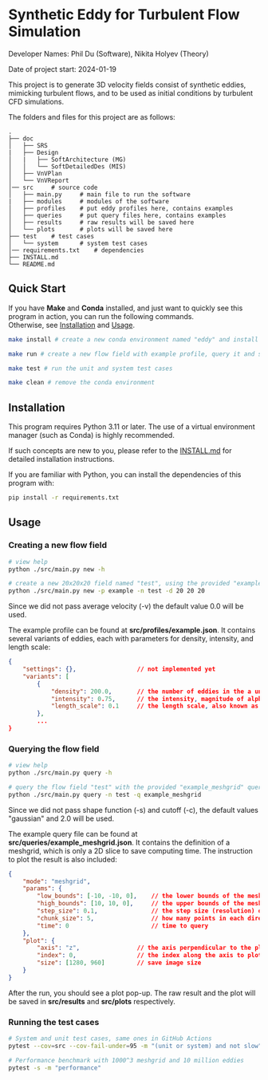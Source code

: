 # Synthetic Eddy for Turbulent Flow Simulation

Developer Names: Phil Du (Software), Nikita Holyev (Theory)

Date of project start: 2024-01-19

This project is to generate 3D velocity fields consist of synthetic eddies, mimicking turbulent flows, and to be used as initial conditions by turbulent CFD simulations.

The folders and files for this project are as follows:

```
.
├── doc                   
│   ├── SRS        
|   ├── Design
│   |   ├── SoftArchitecture (MG)
│   │   └── SoftDetailedDes (MIS)                 
│   ├── VnVPlan 
│   └── VnVReport                
│── src     # source code         
│   ├── main.py     # main file to run the software          
|   ├── modules     # modules of the software
│   ├── profiles    # put eddy profiles here, contains examples
│   ├── queries     # put query files here, contains examples
│   ├── results     # raw results will be saved here
│   └── plots       # plots will be saved here
├── test    # test cases
│   └── system      # system test cases
│── requirements.txt    # dependencies
├── INSTALL.md
└── README.md
```

## Quick Start
If you have **Make** and **Conda** installed, and just want to quickly see this program in action, you can run the following commands.  
Otherwise, see [Installation](#installation) and [Usage](#usage).
```bash
make install # create a new conda environment named "eddy" and install dependencies

make run # create a new flow field with example profile, query it and see a plot

make test # run the unit and system test cases

make clean # remove the conda environment
```


## Installation
This program requires Python 3.11 or later. The use of a virtual environment manager (such as Conda) is highly recommended. 

If such concepts are new to you, please refer to the [INSTALL.md](INSTALL.md) for detailed installation instructions.

If you are familiar with Python, you can install the dependencies of this program with:
```bash
pip install -r requirements.txt
```


## Usage
### Creating a new flow field
```bash
# view help
python ./src/main.py new -h
```
```bash
# create a new 20x20x20 field named "test", using the provided "example" eddy profile
python ./src/main.py new -p example -n test -d 20 20 20
```
Since we did not pass average velocity (-v) the default value 0.0 will be used.

The example profile can be found at **src/profiles/example.json**. It contains several variants of eddies, each with parameters for density, intensity, and length scale:
```json
{
    "settings": {},                 // not implemented yet
    "variants": [
        {
            "density": 200.0,       // the number of eddies in the a unit volume
            "intensity": 0.75,      // the intensity, magnitude of alpha (see SRS)
            "length_scale": 0.1     // the length scale, also known as sigma (see SRS)
        },
        ...
}
```

### Querying the flow field
```bash
# view help
python ./src/main.py query -h
```
```bash
# query the flow field "test" with the provided "example_meshgrid" query file
python ./src/main.py query -n test -q example_meshgrid
```
Since we did not pass shape function (-s) and cutoff (-c), the default values "gaussian" and 2.0 will be used.

The example query file can be found at **src/queries/example_meshgrid.json**. It contains the definition of a meshgrid, which is only a 2D slice to save computing time. The instruction to plot the result is also included:
```json
{
    "mode": "meshgrid",
    "params": {
        "low_bounds": [-10, -10, 0],    // the lower bounds of the meshgrid, both z = 0 for 2D
        "high_bounds": [10, 10, 0],     // the upper bounds of the meshgrid, both z = 0 for 2D
        "step_size": 0.1,               // the step size (resolution) of the meshgrid
        "chunk_size": 5,                // how many points in each direction in a chunk
        "time": 0                       // time to query
    },
    "plot": {
        "axis": "z",                // the axis perpendicular to the plot cross-section
        "index": 0,                 // the index along the axis to plot the cross-section
        "size": [1280, 960]         // save image size
    }
} 
```

After the run, you should see a plot pop-up. The raw result and the plot will be saved in **src/results** and **src/plots** respectively.

### Running the test cases
```bash
# System and unit test cases, same ones in GitHub Actions
pytest --cov=src --cov-fail-under=95 -m "(unit or system) and not slow"
```
```bash
# Performance benchmark with 1000^3 meshgrid and 10 million eddies
pytest -s -m "performance"
```
